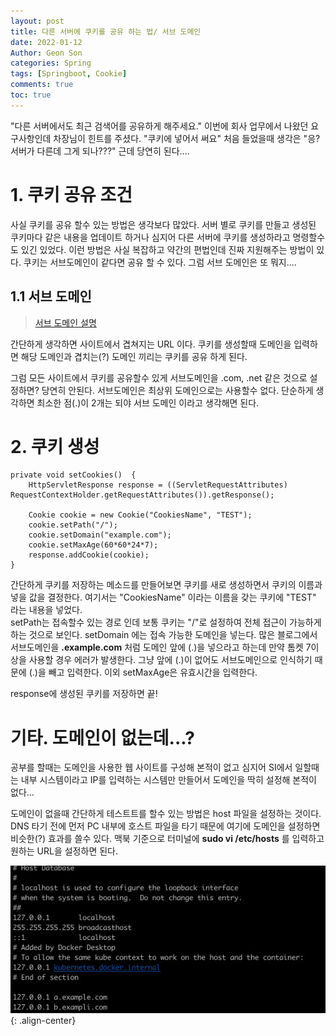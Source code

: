 ```yaml
---
layout: post
title: 다른 서버에 쿠키를 공유 하는 법/ 서브 도메인
date: 2022-01-12
Author: Geon Son
categories: Spring
tags: [Springboot, Cookie]
comments: true
toc: true    
---
```


"다른 서버에서도 최근 검색어를 공유하게 해주세요." 이번에 회사 업무에서 나왔던 요구사항인데 차장님이 힌트를 주셨다.
"쿠키에 넣어서 써요" 처음 들었을때 생각은 "응? 서버가 다른데 그게 되나???" 근데 당연히 된다....


# 1. 쿠키 공유 조건
사실 쿠키를 공유 할수 있는 방법은 생각보다 많았다. 서버 별로 쿠키를 만들고 생성된 쿠키마다 같은 내용을 업데이트 하거나
심지어 다른 서버에 쿠키를 생성하라고 명령할수도 있긴 있었다. 이런 방법은 사실 복잡하고 약간의 편법인데 진짜 지원해주는 방법이 있다.
쿠키는 서브도메인이 같다면 공유 할 수 있다. 그럼 서브 도메인은 또 뭐지....

## 1.1 서브 도메인

> [서브 도메인 설명](https://gentlysallim.com/%EB%8F%84%EB%A9%94%EC%9D%B8-%EC%9D%B4%EB%A6%84%EA%B3%BC-%EC%A2%85%EB%A5%98-%EC%B5%9C%EC%83%81%EC%9C%84-%EB%8F%84%EB%A9%94%EC%9D%B8%EB%B6%80%ED%84%B0-%EC%84%9C%EB%B8%8C%EB%8F%84%EB%A9%94%EC%9D%B8/)

간단하게 생각하면 사이트에서 겹쳐지는 URL 이다. 쿠키를 생성할때 도메인을 입력하면
해당 도메인과 겹치는(?) 도메인 끼리는 쿠키를 공유 하게 된다.

그럼 모든 사이트에서 쿠키를 공유할수 있게 서브도메인을 .com, .net 같은 것으로 설정하면? 당연히 안된다.
서브도메인은 최상위 도메인으로는 사용할수 없다. 단순하게 생각하면 최소한 점(.)이 2개는 되야 서브 도메인 이라고 생각해면 된다.   


# 2. 쿠키 생성

```
private void setCookies()  {     
    HttpServletResponse response = ((ServletRequestAttributes) RequestContextHolder.getRequestAttributes()).getResponse();

    Cookie cookie = new Cookie("CookiesName", "TEST");
    cookie.setPath("/");
    cookie.setDomain("example.com");
    cookie.setMaxAge(60*60*24*7);
    response.addCookie(cookie);
}
```

간단하게 쿠키를 저장하는 메소드를 만들어보면 쿠키를 새로 생성하면서 쿠키의 이름과 넣을 값을 결정한다.
여기서는 "CookiesName" 이라는 이름을 갖는 쿠키에 "TEST" 라는 내용을 넣었다.  
setPath는 접속할수 있는 경로 인데 보통 쿠키는 "/"로 설정하여 전체 접근이 가능하게 하는 것으로 보인다.
setDomain 에는 접속 가능한 도메인을 넣는다. 많은 블로그에서 서브도메인을 **.example.com** 처럼
도메인 앞에 (.)을 넣으라고 하는데 만약 톰켓 7이상을 사용할 경우 에러가 발생한다.
그냥 앞에 (.)이 없어도 서브도메인으로 인식하기 때문에 (.)을 빼고 입력한다.
이외 setMaxAge은 유효시간을 입력한다.

response에 생성된 쿠키를 저장하면 끝!

# 기타. 도메인이 없는데...?

공부를 할때는 도메인을 사용한 웹 사이트를 구성해 본적이 없고
심지어 SI에서 일할때는 내부 시스템이라고 IP를 입력하는 시스템만 만들어서 도메인을 딱히 설정해 본적이 없다...

도메인이 없을때 간단하게 테스트트를 할수 있는 방법은 host 파일을 설정하는 것이다. DNS 타기 전에 먼저
PC 내부에 호스트 파일을 타기 때문에 여기에 도메인을 설정하면 비슷한(?) 효과를 쓸수 있다.
맥북 기준으로 터미널에 **sudo vi /etc/hosts** 를 입력하고 원하는 URL을 설정하면 된다.

![](/images/spring/g5lhqzgqj03.jpg){: .align-center}
